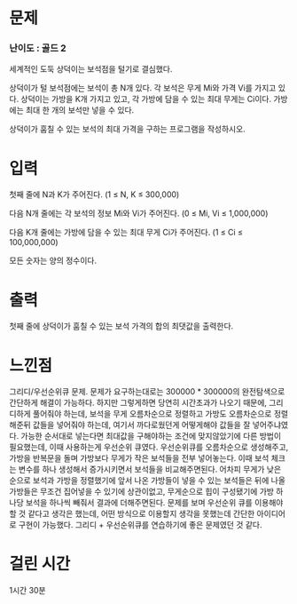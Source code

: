 # 문제

### 난이도 : 골드 2

세계적인 도둑 상덕이는 보석점을 털기로 결심했다.

상덕이가 털 보석점에는 보석이 총 N개 있다. 각 보석은 무게 Mi와 가격 Vi를 가지고 있다. 상덕이는 가방을 K개 가지고 있고, 각 가방에 담을 수 있는 최대 무게는 Ci이다. 가방에는 최대 한 개의 보석만 넣을 수 있다.

상덕이가 훔칠 수 있는 보석의 최대 가격을 구하는 프로그램을 작성하시오.

# 입력

첫째 줄에 N과 K가 주어진다. (1 ≤ N, K ≤ 300,000)

다음 N개 줄에는 각 보석의 정보 Mi와 Vi가 주어진다. (0 ≤ Mi, Vi ≤ 1,000,000)

다음 K개 줄에는 가방에 담을 수 있는 최대 무게 Ci가 주어진다. (1 ≤ Ci ≤ 100,000,000)

모든 숫자는 양의 정수이다.

# 출력

첫째 줄에 상덕이가 훔칠 수 있는 보석 가격의 합의 최댓값을 출력한다.

# 느낀점

그리디/우선순위큐 문제. 문제가 요구하는대로는 300000 \* 300000의 완전탐색으로 간단하게 해결이 가능하다. 하지만 그렇게하면 당연히 시간초과가 나오기 때문에, 그리디하게 풀어줘야 하는데, 보석을 무게 오름차순으로 정렬하고 가방도 오름차순으로 정렬해준뒤 값들을 넣어줘야 하는데, 여기서 까다로웠던게 어떻게해야 값들을 잘 넣어주냐였다. 가능한 순서대로 넣는다면 최대값을 구해야하는 조건에 맞지않았기에 다른 방법이 필요했는데, 이때 사용하는게 우선순위 큐였다. 우선순위큐를 오름차순으로 생성해주고, 가방을 반복문을 돌며 가방보다 무게가 작은 보석들을 전부 넣어놓는다. 이때 보석 체크는 변수를 하나 생성해서 증가시키면서 보석들을 비교해주면된다. 어차피 무게가 낮은 순으로 보석과 가방을 정렬했기에 앞서 나온 가방들이 넣을 수 있는 보석들은 뒤에 나올 가방들은 무조건 집어넣을 수 있기에 상관이없고, 무게순으로 힙이 구성됐기에 가방 하나당 보석을 하나씩 빼줘서 결과에 더해주면된다. 문제를 보며 우선순위 큐를 이용해야할 것 같다고 생각은 했는데, 어떤 방식으로 이용할지 생각을 못했는데 간단한 아이디어로 구현이 가능했다. 그리디 + 우선순위큐를 연습하기에 좋은 문제였던 것 같다.

# 걸린 시간

1시간 30분
